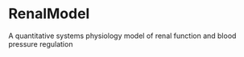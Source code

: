 # RenalModel
A quantitative systems physiology model of renal function and blood pressure regulation
